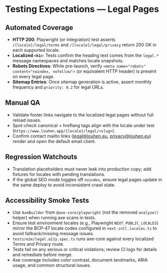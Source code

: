 # Testing Expectations — Legal Pages

## Automated Coverage
- **HTTP 200**: Playwright (or integration) test asserts `/[locale]/legal/terms` and `/[locale]/legal/privacy` return 200 OK in each supported locale.
- **Localized `<h1>`**: Tests confirm the heading text comes from the `legal.*` message namespaces and matches locale snapshots.
- **Robots Directives**: While pre-launch, verify `<meta name="robots" content="noindex, nofollow">` (or equivalent HTTP header) is present on every legal page.
- **Sitemap Entries**: Once sitemap generation is active, assert monthly frequency and `priority: 0.2` for legal URLs.

## Manual QA
- Validate footer links navigate to the localized legal pages without full reload issues.
- Spot-check canonical + hreflang tags align with the locale under test (`https://www.louhen.app/{locale}/legal/<slug>`).
- Confirm contact mailto links (legal@louhen.eu, privacy@louhen.eu) render and open the default email client.

## Regression Watchouts
- Translation placeholders must never leak into production copy; add fixtures for locales with pending translations.
- If the global SEO mode toggles off `noindex`, ensure legal pages update in the same deploy to avoid inconsistent crawl state.

## Accessibility Smoke Tests
- Use `AxeBuilder` from `@axe-core/playwright` (not the removed `analyze()` helper) when running axe scans in tests.
- Ensure test environment locales (e.g., Playwright `NEXT_PUBLIC_LOCALES`) mirror the BCP-47 locale codes configured in `next-intl.locales.ts` to avoid fallback/missing message issues.
- `tests/e2e/legal.a11y.spec.ts` runs axe-core against every localized Terms and Privacy route.
- Tests fail on any serious or critical violations; review CI logs for details and remediate before merge.
- Axe coverage includes color contrast, document landmarks, ARIA usage, and common structural issues.
